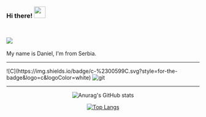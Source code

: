 ### Hi there! <img src="https://raw.githubusercontent.com/MartinHeinz/MartinHeinz/master/wave.gif" width="30px">



<br>

![](https://komarev.com/ghpvc/?username=your-github-DanielRaubal&style=flat-square&color=green)
<br>
<br>
My name is Daniel, I'm from Serbia.
<br>

<hr>
![C](https://img.shields.io/badge/c-%2300599C.svg?style=for-the-badge&logo=c&logoColor=white)
 <img alt="git" src="https://img.shields.io/badge/-Git-F05032?style=flat-square&logo=git&logoColor=white" />

<hr>

<div align="center">

![Anurag's GitHub stats](https://github-readme-stats.vercel.app/api?username=DanielRaubal&show_icons=true&theme=dark)

[![Top Langs](https://github-readme-stats.vercel.app/api/top-langs/?username=DanielRaubal&hide_progress=false&theme=dark)](https://github.com/anuraghazra/github-readme-stats)
  
</div>
